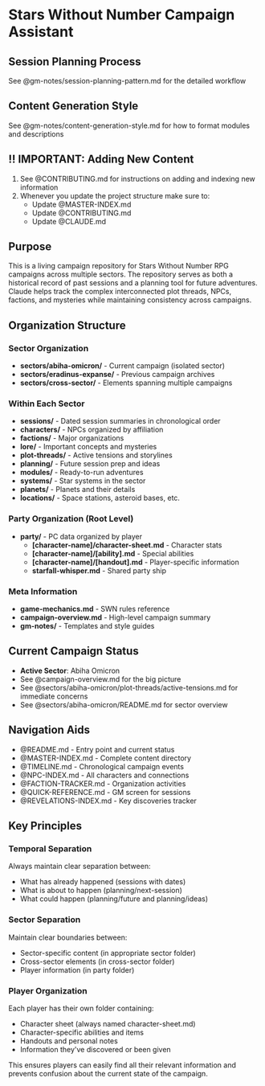 
# Stars Without Number Campaign Assistant

## Session Planning Process

See @gm-notes/session-planning-pattern.md for the detailed workflow

## Content Generation Style

See @gm-notes/content-generation-style.md for how to format modules and descriptions

## ‼️ IMPORTANT: Adding New Content

1. See @CONTRIBUTING.md for instructions on adding and indexing new information
2. Whenever you update the project structure make sure to: 
   - Update @MASTER-INDEX.md
   - Update @CONTRIBUTING.md
   - Update @CLAUDE.md

## Purpose
This is a living campaign repository for Stars Without Number RPG campaigns across multiple sectors. The repository serves as both a historical record of past sessions and a planning tool for future adventures. Claude helps track the complex interconnected plot threads, NPCs, factions, and mysteries while maintaining consistency across campaigns.

## Organization Structure

### Sector Organization
- **sectors/abiha-omicron/** - Current campaign (isolated sector)
- **sectors/eradinus-expanse/** - Previous campaign archives
- **sectors/cross-sector/** - Elements spanning multiple campaigns

### Within Each Sector
- **sessions/** - Dated session summaries in chronological order
- **characters/** - NPCs organized by affiliation
- **factions/** - Major organizations
- **lore/** - Important concepts and mysteries
- **plot-threads/** - Active tensions and storylines
- **planning/** - Future session prep and ideas
- **modules/** - Ready-to-run adventures
- **systems/** - Star systems in the sector
- **planets/** - Planets and their details
- **locations/** - Space stations, asteroid bases, etc.

### Party Organization (Root Level)
- **party/** - PC data organized by player
  - **[character-name]/character-sheet.md** - Character stats
  - **[character-name]/[ability].md** - Special abilities
  - **[character-name]/[handout].md** - Player-specific information
  - **starfall-whisper.md** - Shared party ship

### Meta Information
- **game-mechanics.md** - SWN rules reference
- **campaign-overview.md** - High-level campaign summary
- **gm-notes/** - Templates and style guides

## Current Campaign Status
- **Active Sector**: Abiha Omicron
- See @campaign-overview.md for the big picture
- See @sectors/abiha-omicron/plot-threads/active-tensions.md for immediate concerns
- See @sectors/abiha-omicron/README.md for sector overview

## Navigation Aids
- @README.md - Entry point and current status
- @MASTER-INDEX.md - Complete content directory
- @TIMELINE.md - Chronological campaign events
- @NPC-INDEX.md - All characters and connections
- @FACTION-TRACKER.md - Organization activities
- @QUICK-REFERENCE.md - GM screen for sessions
- @REVELATIONS-INDEX.md - Key discoveries tracker

## Key Principles

### Temporal Separation
Always maintain clear separation between:
- What has already happened (sessions with dates)
- What is about to happen (planning/next-session)
- What could happen (planning/future and planning/ideas)

### Sector Separation
Maintain clear boundaries between:
- Sector-specific content (in appropriate sector folder)
- Cross-sector elements (in cross-sector folder)
- Player information (in party folder)

### Player Organization
Each player has their own folder containing:
- Character sheet (always named character-sheet.md)
- Character-specific abilities and items
- Handouts and personal notes
- Information they've discovered or been given

This ensures players can easily find all their relevant information and prevents confusion about the current state of the campaign.
